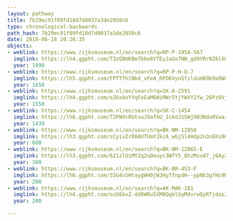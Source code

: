 ```yaml
---
layout: pathway
title: 7b29ec91f09fd18d7d0037a3de2050c6
type: chronological-backwards
path_hash: 7b29ec91f09fd18d7d0037a3de2050c6
date: 2018-06-18 20:26:35
objects:
- weblink: https://www.rijksmuseum.nl/en/search?q=RP-P-1958-567
  imglink: https://lh4.ggpht.com/T3zQ8mKBm7b6e8YTEyJaUx7NW_gd9YRr0Z6lX69-tJq5fIuXgbG4oGCZu9j2a4tpIf6bSKEcAnR4yDkAT_gXKE56ig=s200
  year: 1890
- weblink: https://www.rijksmuseum.nl/en/search?q=RP-P-H-Q-7
  imglink: https://lh5.ggpht.com/FPTTfhlNbd_vFeA_RPO6VyoSfzlduH89b9o8WqjUOO4wYG_fh2BilCGMWkCBwMfAAnfqySVGTXxf06pmOBnt10iPKnh9=s200
  year: 1658
- weblink: https://www.rijksmuseum.nl/en/search?q=SK-A-2591
  imglink: https://lh4.ggpht.com/eZ6xAoYYqFoEaM6WiMWr5YjYWVYIfw_26Pz9Vjqvc12spardmtsNcp1cd0YwB4CapA2eG0MEwUl12Lpko4Rd5d4qDA8=s200
  year: 1550
- weblink: https://www.rijksmuseum.nl/en/search?q=SK-C-1454
  imglink: https://lh6.ggpht.com/T2PWVcRGtsuJ9afhU_1ckdJSSWj903Nda0Vaaz_UlPs22wNR0o6R7H_EvUkX2VpL6rm2_zinnk5Wy2COv5TLgzMkZO4=s200
  year: 1430
- weblink: https://www.rijksmuseum.nl/en/search?q=BK-NM-12050
  imglink: https://lh3.ggpht.com/sCyivZrRA8UTUmYJkcA_wGj5l4Hdp2n3nEKs0Gjzq1SBDDsd85NuX5nOhYiSFW66Teh1eABV6M_nb4_irdlGvpV5izk=s200
  year: 600
- weblink: https://www.rijksmuseum.nl/en/search?q=BK-NM-12065-E
  imglink: https://lh3.ggpht.com/621zlUiMYZq2uOeuyc3WfY5_QhzMsud7_j6AyZ6Grtq25CcPf00F51A0mMYoaMWn7FUUdpDVuHYFcFOhXBOL6hQxo0g=s200
  year: 300
- weblink: https://www.rijksmuseum.nl/en/search?q=BK-BR-453-F
  imglink: https://lh6.ggpht.com/S5G4vSHtaygWH9jWJHy7fnpdH--ypNb3gfHi9NFOdjEjUpUvjj9NMzfPMhcgYlri6HDlwlNToZcXzoQy2e2iOOSuJtZ5=s200
  year: 200
- weblink: https://www.rijksmuseum.nl/en/search?q=AK-MAK-181
  imglink: https://lh4.ggpht.com/ozG6kxZ-dd8WRu5XM0QqblGyMdvrwQyRTjdasZ1imWBgaHfuxWSEeylV7RSCm6escSO5qBQ8DnggyE4upj0N9K3m1w=s200
  year: 200

---
```

